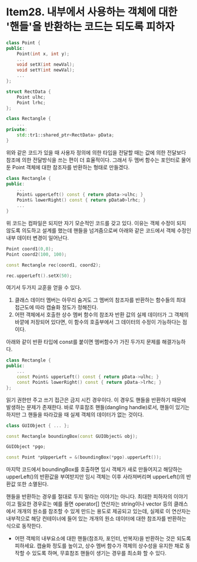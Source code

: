 # Item28. 내부에서 사용하는 객체에 대한 '핸들'을 반환하는 코드는 되도록 피하자
```cpp
class Point {
public:
	Point(int x, int y);
	...
	void setX(int newVal);
	void setY(int newVal);
	...
};

struct RectData {
	Point ulhc;
	Point lrhc;
};

class Rectangle {
	...
private:
	std::tr1::shared_ptr<RectData> pData;
}
```
위와 같은 코드가 있을 때 사용자 정의에 의한 타입을 전달할 때는 값에 의한 전달보다 참조에 의한 전달방식을 쓰는 편이 더 효율적이다. 그래서 두 멤버 함수는 포인터로 물어둔 Point 객체에 대한 참조자를 반환하는 형태로 만들겠다.
```cpp
class Rectangle {
public:
	...
	Point& upperLeft() const { return pData->ulhc; }
	Point& lowerRight() const { return pData0>lrhc; }
	...
}
```
위 코드는 컴파일은 되지만 자기 모순적인 코드를 갖고 있다. 이유는 객체 수정이 되지 않도록 의도하고 설계를 했는데 핸들을 넘겨줌으로써 아래와 같은 코드에서 객체 수정인 내부 데이터 변경이 일어난다.
```cpp
Point coord1(0,0);
Point coord2(100, 100);

const Rectangle rec(coord1, coord2);

rec.upperLeft().setX(50);
```
여기서 두가지 교훈을 얻을 수 있다.
1. 클래스 데이터 멤버는 아무리 숨겨도 그 멤버의 참조자를 반환하는 함수들의 최대 접근도에 따라 캡슐화 정도가 정해진다.
2. 어떤 객체에서 호출한 상수 멤버 함수의 참조자 반환 값의 실제 데이터가 그 객체의 바깥에 저장되어 있다면, 이 함수의 호출부에서 그 데이터의 수정이 가능하다는 점이다.

아래와 같이 반환 타입에 const를 붙이면 멤버함수가 가진 두가지 문제를 해결가능하다.
```cpp
class Rectangle {
public:
	...
	const Point& upperLeft() const { return pData->ulhc; }
	const Point& lowerRight() const { return pData->lrhc; }
};
```
읽기 권한만 주고 쓰기 접근은 금지 시킨 경우이다.
이 경우도 핸들을 반환하기 때문에 발생하는 문제가 존재한다. 바로 무효참조 핸들(dangling handle)로서, 핸들이 있기는 하지만 그 핸들을 따라갔을 때 실제 객체의 데이터가 없는 것이다.
```cpp
class GUIObject { ... };

const Rectangle boundingBox(const GUIObject& obj);

GUIObject *pgo;

const Point *pUpperLeft = &(boundingBox(*pgo).upperLeft());
```
마지막 코드에서 boundingBox를 호출하면 임시 객체가 새로 만들어지고 해당하는 upperLeft()의 반환값을 부여받지만 임시 객체는 이후 사라져버리며 upperLeft()의 반환값 또한 소멸된다.

핸들을 반환하는 경우를 절대로 두지 말라는 이야기는 아니다. 최대한 피하자의 이야기이고 필요한 경우로는 예를 들면 operator[] 연산자는 string이나 vector 등의 클래스에서 개개의 원소를 참조할 수 있게 만드는 용도로 제공되고 있는데, 실제로 이 연산자는 내부적으로 해당 컨테이너에 들어 있는 개개의 원소 데이터에 대한 참조자를 반환하는 식으로 동작한다. 


+ 어떤 객체의 내부요소에 대한 핸들(참조자, 포인터, 반복자)을 반환하는 것은 되도록 피하세요. 캡슐화 정도를 높이고, 상수 멤버 함수가 객체의 상수성을 유지한 채로 동작할 수 있도록 하며, 무효참조 핸들이 생기는 경우를 최소화 할 수 있다.